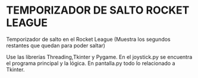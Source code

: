 # TEMPORIZADOR DE SALTO ROCKET LEAGUE
Temporizador de salto en el Rocket League (Muestra los segundos restantes que quedan para poder saltar)


Use las librerías Threading,Tkinter y Pygame.
En el joystick.py se encuentra el programa principal y la lógica.
En pantalla.py todo lo relacionado a Tkinter.

